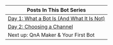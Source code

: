 
| Posts In This Bot Series |
| ------- |
| [Day 1: What a Bot Is (And What It Is Not)](../../bakebot/bots-day-1-What-a-Bot-Is/) | 
| [Day 2: Choosing a Channel](../../bakebot/bots-day-2-choosing-a-channel) |
| Next up: QnA Maker & Your First Bot |




